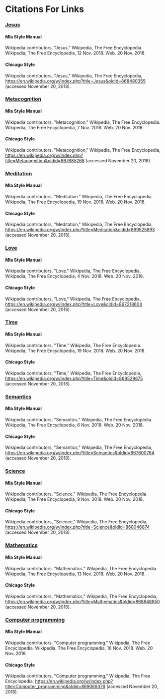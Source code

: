 # Citations For Links

### [Jesus](https://en.wikipedia.org/wiki/Jesus)
#### Mla Style Manual
Wikipedia contributors. "Jesus." Wikipedia, The Free Encyclopedia. Wikipedia, The Free Encyclopedia, 12 Nov. 2018. Web. 20 Nov. 2018.

#### Chicago Style
Wikipedia contributors, "Jesus,"  Wikipedia, The Free Encyclopedia, https://en.wikipedia.org/w/index.php?title=Jesus&oldid=868480365 (accessed November 20, 2018).


### [Metacognition](https://en.wikipedia.org/wiki/Metacognition)
#### Mla Style Manual
Wikipedia contributors. "Metacognition." Wikipedia, The Free Encyclopedia. Wikipedia, The Free Encyclopedia, 7 Nov. 2018. Web. 20 Nov. 2018.

#### Chicago Style
Wikipedia contributors, "Metacognition,"  Wikipedia, The Free Encyclopedia, https://en.wikipedia.org/w/index.php?title=Metacognition&oldid=867685268 (accessed November 20, 2018).


### [Meditation](https://en.wikipedia.org/wiki/Meditation)
#### Mla Style Manual
Wikipedia contributors. "Meditation." Wikipedia, The Free Encyclopedia. Wikipedia, The Free Encyclopedia, 19 Nov. 2018. Web. 20 Nov. 2018.

#### Chicago Style
Wikipedia contributors, "Meditation,"  Wikipedia, The Free Encyclopedia, https://en.wikipedia.org/w/index.php?title=Meditation&oldid=869525893 (accessed November 20, 2018).


### [Love](https://en.wikipedia.org/wiki/Love)
#### Mla Style Manual
Wikipedia contributors. "Love." Wikipedia, The Free Encyclopedia. Wikipedia, The Free Encyclopedia, 4 Nov. 2018. Web. 20 Nov. 2018.

#### Chicago Style
Wikipedia contributors, "Love,"  Wikipedia, The Free Encyclopedia, https://en.wikipedia.org/w/index.php?title=Love&oldid=867218604 (accessed November 20, 2018).


### [Time](https://en.wikipedia.org/wiki/Time)
#### Mla Style Manual
Wikipedia contributors. "Time." Wikipedia, The Free Encyclopedia. Wikipedia, The Free Encyclopedia, 19 Nov. 2018. Web. 20 Nov. 2018.

#### Chicago Style
Wikipedia contributors, "Time,"  Wikipedia, The Free Encyclopedia, https://en.wikipedia.org/w/index.php?title=Time&oldid=869529675 (accessed November 20, 2018).


### [Semantics](https://en.wikipedia.org/wiki/Semantics)
#### Mla Style Manual
Wikipedia contributors. "Semantics." Wikipedia, The Free Encyclopedia. Wikipedia, The Free Encyclopedia, 6 Nov. 2018. Web. 20 Nov. 2018.

#### Chicago Style
Wikipedia contributors, "Semantics,"  Wikipedia, The Free Encyclopedia, https://en.wikipedia.org/w/index.php?title=Semantics&oldid=867600764 (accessed November 20, 2018).


### [Science](https://en.wikipedia.org/wiki/Science)
#### Mla Style Manual
Wikipedia contributors. "Science." Wikipedia, The Free Encyclopedia. Wikipedia, The Free Encyclopedia, 9 Nov. 2018. Web. 20 Nov. 2018.

#### Chicago Style
Wikipedia contributors, "Science,"  Wikipedia, The Free Encyclopedia, https://en.wikipedia.org/w/index.php?title=Science&oldid=868046874 (accessed November 20, 2018).


### [Mathematics](https://en.wikipedia.org/wiki/Mathematics)
#### Mla Style Manual
Wikipedia contributors. "Mathematics." Wikipedia, The Free Encyclopedia. Wikipedia, The Free Encyclopedia, 13 Nov. 2018. Web. 20 Nov. 2018.

#### Chicago Style
Wikipedia contributors, "Mathematics,"  Wikipedia, The Free Encyclopedia, https://en.wikipedia.org/w/index.php?title=Mathematics&oldid=868648850 (accessed November 20, 2018).


### [Computer programming](https://en.wikipedia.org/wiki/Computer_programming)
#### Mla Style Manual
Wikipedia contributors. "Computer programming." Wikipedia, The Free Encyclopedia. Wikipedia, The Free Encyclopedia, 16 Nov. 2018. Web. 20 Nov. 2018.

#### Chicago Style
Wikipedia contributors, "Computer programming,"  Wikipedia, The Free Encyclopedia, https://en.wikipedia.org/w/index.php?title=Computer_programming&oldid=869069376 (accessed November 20, 2018).


